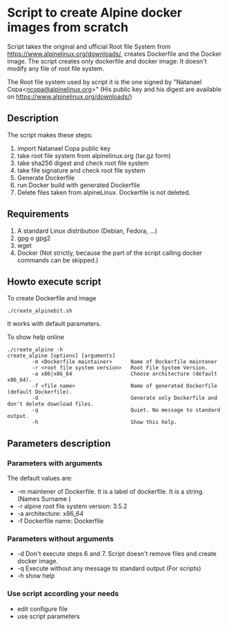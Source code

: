 # Script to create Alpine docker images from scratch

Script takes the original and ufficial Root file System from https://www.alpinelinux.org/downloads/, creates Dockerfile and the Docker image.
The script creates only dockerfile and docker image: It doesn't modify any file of root file system.

The Root file system used by script it is the one signed by "Natanael Copa\<ncopa@alpinelinux.org\>"
(His public key and his digest are available on https://www.alpinelinux.org/downloads/)

## Description
The script makes these steps:
1. import Natanael Copa public key
2. take root file system from alpinelinux.org (tar.gz form)
3. take sha256 digest and check root file system
4. take file signature  and check root file system
5. Generate Dockerfile
6. run Docker build with generated Dockerfile
7. Delete files taken from alpineLinux. Dockerfile is not deleted.

## Requirements
1. A standard Linux distribution (Debian, Fedora, ...)
2. gpg o gpg2
3. wget
4. Docker (Not strictly, because the part of the script calling docker commands can be skipped.)

## Howto execute script
To create Dockerfile and image

```
./create_alpinebit.sh
```
It works with default parameters.

To show help online
```
./create_alpine -h
create_alpine [options] [arguments]
        -m <Dockerfile maintainer>      Name of Dockerfile maintener
        -r <root file system version>   Root File System Version.
        -a x86|x86_64                   Choose architecture (default x86_64).
        -f <file name>                  Name of generated Dockerfile (default Dockerfile).
        -d                              Generate only Dockerfile and don't delete download files.
        -q                              Quiet. No message to standard output.
        -h                              Show this help.
```
## Parameters description
### Parameters with arguments
The default values are:
- -m maintener of Dockerfile. It is a label of dockerfile. It is a string. (Names Surname <email>)
- -r alpine root file system version: 3.5.2
- -a architecture: x86_64
- -f Dockerfile name: Dockerfile

### Parameters without arguments
- -d Don't execute steps 6 and 7. Script doesn't remove files and create docker image.
- -q Execute without any message to standard output (For scripts)
- -h show help

### Use script according your needs
- edit configure file
- use script parameters
